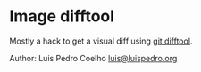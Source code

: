 # Image difftool

Mostly a hack to get a visual diff using [git difftool](https://git-scm.com/docs/git-difftool).

Author: Luis Pedro Coelho <luis@luispedro.org>

